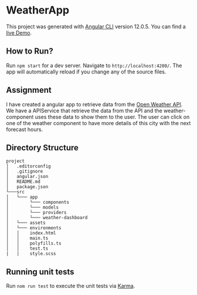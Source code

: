 # WeatherApp

This project was generated with [Angular CLI](https://github.com/angular/angular-cli) version 12.0.5. You can find a [live Demo](https://luca1226.github.io/weather-app/).

## How to Run?

Run `npm start` for a dev server. Navigate to `http://localhost:4200/`. The app will automatically reload if you change any of the source files.

## Assignment

I have created a angular app to retrieve data from the [Open Weather API](https://openweathermap.org/current).
We have a APIService that retrieve the data from the API and the weather-component uses these data to show them to the user.
The user can click on one of the weather component to have more details of this city with the next forecast hours.

## Directory Structure

```
project
│   .editorconfig
│   .gitignore
│   angular.json
│   README.md
│   package.json
└───src
│   └─── app
│        └─── components 
│        └─── models
│        └─── providers
│        └─── weather-dashboard
│   └─── assets 
│   └─── environments
│   │    index.html
│   │    main.ts
│   │    polyfills.ts
│   │    test.ts
|   |    style.scss
```


## Running unit tests

Run `nom run test` to execute the unit tests via [Karma](https://karma-runner.github.io).

